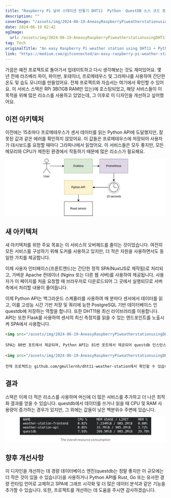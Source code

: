 ```yaml
---
title: "Raspberry Pi 날씨 스테이션 만들기 DHT11  Python  QuestDB 소스 코드 포함"
description: ""
coverImage: "/assets/img/2024-06-19-AneasyRaspberryPiweatherstationusingDHT11PythonQuestDBwithsourcecode_0.png"
date: 2024-06-19 02:42
ogImage: 
  url: /assets/img/2024-06-19-AneasyRaspberryPiweatherstationusingDHT11PythonQuestDBwithsourcecode_0.png
tag: Tech
originalTitle: "An easy Raspberry Pi weather station using DHT11 + Python + QuestDB (with source code)"
link: "https://medium.com/gitconnected/an-easy-raspberry-pi-weather-station-using-dht11-python-questdb-with-source-code-65e78e63047a"
---
```



가끔은 예전 프로젝트로 돌아가서 업데이트하고 다시 생각해보는 것도 재미있어요. 몇 년 전에 라즈베리 파이, 파이썬, 포테이너, 프로메테우스 및 그라파나를 사용하여 간단한 온도 및 습도 모니터를 만들었어요. 전체 프로젝트와 자습서는 여기에서 확인할 수 있어요. 이 서비스 스택은 RPi 3B(1GB RAM만 있는)에 호스팅되었고, 해당 서비스들이 이 목적을 위해 많은 리소스를 사용하고 있었는데, 그 이후로 이 디자인을 개선하고 싶어했어요.

## 이전 아키텍처

이전에는 15초마다 프로메테우스가 센서 데이터를 읽는 Python API에 도달했지만, 잘못된 값과 같은 에러를 확인하지 않았어요. 이 값들은 프로메테우스에 저장되어 사용자가 대시보드를 요청할 때마다 그라파나에서 읽었어요. 이 서비스들은 모두 좋지만, 모든 메모리와 CPU가 제한된 환경에서 작동하기 때문에 많은 리소스가 필요해요.

![이전 아키텍처 이미지](/assets/img/2024-06-19-AneasyRaspberryPiweatherstationusingDHT11PythonQuestDBwithsourcecode_0.png)

<div class="content-ad"></div>

## 새 아키텍처

새 아키텍처를 위한 주요 목표는 이 서비스의 오버헤드를 줄이는 것이었습니다. 여전히 모든 서비스를 구성하기 위해 도커를 사용하고 있지만, 더 적은 자원을 사용하면서도 동일한 가치를 제공합니다.

이제 사용자 인터페이스(프론트엔드)는 간단한 정적 SPA(NuxtJS로 제작됨)로 처리되고, 가벼운 Apache 컨테이너 (Nginx 또는 다른 웹 서버)를 사용하여 제공됩니다. 사용자가 이 페이지를 처음 요청할 때 브라우저로 다운로드되어 그 곳에서 실행되므로 서버 측에서 처리할 내용이 줄어듭니다.

이제 Python API는 백그라운드 스케줄러를 사용하여 매 분마다 센서에서 데이터를 읽고, 이를 고성능 시간 기반 저장 및 쿼리에 능한 PostgreSQL 기반 데이터베이스 인 questdb에 저장하는 역할을 합니다. 또한 DHT11용 최신 라이브러리를 이용합니다. API는 또한 Flask를 사용하여 센서의 최신 측정치를 읽을 수 있는 엔드포인트를 노출시켜 SPA에서 사용합니다.

<div class="content-ad"></div>

```markdown
<img src="/assets/img/2024-06-19-AneasyRaspberryPiweatherstationusingDHT11PythonQuestDBwithsourcecode_1.png" />

SPA는 80번 포트에서 제공되며, Python API는 81번 포트에서 제공되어 questdb 인스턴스에서 데이터를 검색하여 JSON payload로 반환합니다. 이러한 모든 서비스는 쉬운 배포와 구성을 위해 docker-compose 파일을 사용하여 생성되었습니다.

<img src="/assets/img/2024-06-19-AneasyRaspberryPiweatherstationusingDHT11PythonQuestDBwithsourcecode_2.png" />

전체 프로젝트는 github.com/gmullernh/dht11-weather-station에서 확인할 수 있습니다.
```

<div class="content-ad"></div>

## 결과

스택은 이제 더 적은 리소스를 사용하며 머신에 더 많은 서비스를 추가하고 더 나은 최적화 결과를 얻을 수 있습니다. questdb에서 데이터를 쓰거나 읽을 때 CPU 및 RAM 사용량이 증가하는 경우가 있지만, 그 외에는 값들이 낮은 백분위수 주변에 있습니다.

![이미지](/assets/img/2024-06-19-AneasyRaspberryPiweatherstationusingDHT11PythonQuestDBwithsourcecode_3.png)

## 향후 개선사항

<div class="content-ad"></div>

이 디자인을 개선하는 데 경량 데이터베이스 엔진(questdb는 정말 좋지만 이 규모에는 더 작은 것이 있을 수 있습니다)을 사용하거나 Python API를 Rust, Go 또는 유사한 경량 런타임 언어로 교체하고 SPA에 그래프 시각화 및 더 많은 데이터 분석과 같은 기능을 추가할 수 있습니다. 또한, 프로젝트를 개선하는 데 도움을 주시면 감사하겠습니다.